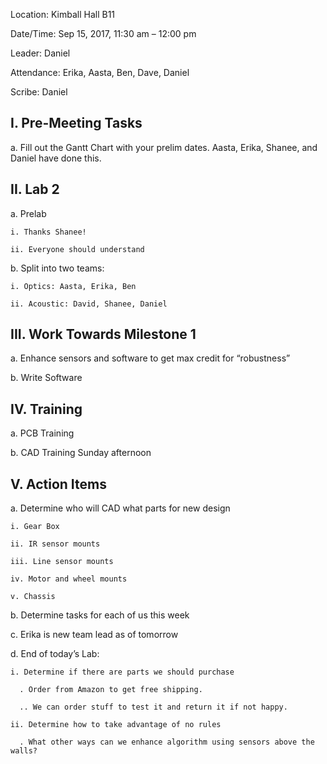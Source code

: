 Location: Kimball Hall B11

Date/Time: Sep 15, 2017, 11:30 am – 12:00 pm

Leader: Daniel

Attendance: Erika, Aasta, Ben, Dave, Daniel

Scribe: Daniel

## I. Pre-Meeting Tasks

  a. Fill out the Gantt Chart with your prelim dates. Aasta, Erika, Shanee, and Daniel have done this.

## II. Lab 2

  a. Prelab
  
    i. Thanks Shanee!
    
    ii. Everyone should understand

  b. Split into two teams:
  
    i. Optics: Aasta, Erika, Ben
    
    ii. Acoustic: David, Shanee, Daniel

## III. Work Towards Milestone 1

  a. Enhance sensors and software to get max credit for “robustness”

  b. Write Software
  
## IV. Training

  a. PCB Training
  
  b. CAD Training Sunday afternoon
  
## V. Action Items

  a. Determine who will CAD what parts for new design
  
    i. Gear Box
    
    ii. IR sensor mounts
    
    iii. Line sensor mounts
    
    iv. Motor and wheel mounts
    
    v. Chassis
    
  b. Determine tasks for each of us this week
  
  c. Erika is new team lead as of tomorrow

  d. End of today’s Lab:

    i. Determine if there are parts we should purchase

      . Order from Amazon to get free shipping.

      .. We can order stuff to test it and return it if not happy.

    ii. Determine how to take advantage of no rules

      . What other ways can we enhance algorithm using sensors above the walls?
